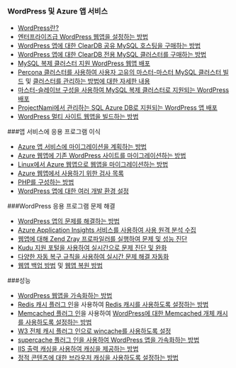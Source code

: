 
### WordPress 및 Azure 앱 서비스
   
- [WordPress란?](https://wordpress.org/)
- [엔터프라이즈급 WordPress 웹앱을 설정하는 방법](../articles/app-service-web/web-sites-php-enterprise-wordpress.md)
- [WordPress 앱에 대한 ClearDB 공유 MySQL 호스팅을 구매하는 방법](http://blog.syntaxc4.net/post/2012/12/03/provisioning-a-mysql-database-from-the-windows-azure-store.aspx)
- [WordPress 앱에 대한 ClearDB 전용 MySQL 클러스터를 구매하는 방법](https://azure.microsoft.com/blog/announcing-new-mysql-premium-tiers-from-cleardb/)
- [MySQL 복제 클러스터 지원 WordPress 웹앱 배포](https://azure.microsoft.com/documentation/templates/wordpress-mysql-replication/)
- [Percona 클러스터를 사용하여 사용자 고유의 마스터-마스터 MySQL 클러스터 빌드](https://azure.microsoft.com/documentation/templates/mysql-ha-pxc/) 및 [클러스터를 관리하는 방법에 대한 자세한 내용](https://github.com/fanjeffrey/axiom.articles/tree/master/pxc)
- [마스터-슬레이브 구성을 사용하여 MySQL 복제 클러스터로 지원되는 WordPress 배포](https://azure.microsoft.com/documentation/templates/mysql-replication/)
- [ProjectNami에서 관리하는 SQL Azure DB로 지원되는 WordPress 앱 배포](https://azure.microsoft.com/marketplace/partners/projectnami/projectnami/)
- [WordPress 멀티 사이트 웹앱을 빌드하는 방법](../articles/app-service-web/web-sites-php-convert-wordpress-multisite.md)


###앱 서비스에 응용 프로그램 이식 
- [Azure 앱 서비스에 마이그레이션을 계획하는 방법](https://azure.microsoft.com/blog/how-to-plan-your-migration-to-azure-websites/)
- [Azure 웹앱에 기존 WordPress 사이트를 마이그레이션하는 방법](https://sunithamk.wordpress.com/2013/11/06/migrate-your-existing-wordpress-site-to-windows-azure/)
- [Linux에서 Azure 웹앱으로 웹앱을 마이그레이션하는 방법](https://www.movemetothecloud.net/LinuxMigration)
- [Azure 웹앱에서 사용하기 위한 검사 목록](https://sunithamk.wordpress.com/2015/10/27/azure-web-apps-basic-operations-checklist/)
- [PHP를 구성하는 방법](../articles/app-service-web/web-sites-php-configure.md)
- [WordPress 앱에 대한 여러 개발 환경 설정](../articles/app-service-web/app-service-web-staged-publishing-realworld-scenarios.md)

###WordPress 응용 프로그램 문제 해결
- [WordPress 앱의 문제를 해결하는 방법](https://sunithamk.wordpress.com/2014/09/04/wordpress-troubleshooting-techniques-on-azure-websites/)
- [Azure Application Insights 서비스를 사용하여 사용 원격 분석 수집](https://azure.microsoft.com/blog/usage-analytics-for-wordpress-with-azure-app-insights/)
- [웹앱에 대해 Zend Zray 프로파일러를 실행하여 문제 및 성능 진단](https://sunithamk.wordpress.com/2015/08/04/profiling-php-application-on-azure-web-apps/)
- [Kudu 지원 포털을 사용하여 실시간으로 문제 진단 및 완화](https://sunithamk.wordpress.com/2015/11/04/diagnose-and-mitigate-issues-with-azure-web-apps-support-portal/)
- [다양한 자동 복구 규칙을 사용하여 실시간 문제 해결 자동화](http://microsoftazurewebsitescheatsheet.info/#auto-heal)
- [웹앱 백업 방법](../articles/app-service-web/web-sites-backup.md) 및 [웹앱 복원 방법](../articles/app-service-web/web-sites-restore.md)

###성능
- [WordPress 웹앱을 가속화하는 방법](https://sunithamk.wordpress.com/2014/08/01/10-ways-to-speed-up-your-wordpress-site-on-azure-websites/)
- [Redis 캐시 플러그 인](https://wordpress.org/plugins/wp-redis/)을 사용하여 [Redis 캐시를 사용하도록 설정하는 방법](../articles/redis-cache/cache-dotnet-how-to-use-azure-redis-cache.md)
- [Memcached 플러그 인](https://wordpress.org/plugins/memcached/)을 사용하여 [WordPress에 대한 Memcached 개체 캐시를 사용하도록 설정하는 방법](../articles/app-service-web/web-sites-connect-to-redis-using-memcache-protocol.md)
- [W3 전체 캐시 플러그 인으로 wincache를 사용하도록 설정](https://wordpress.org/plugins/w3-total-cache/)
- [supercache 플러그 인을 사용하여 WordPress 앱을 가속화하는 방법](http://ruslany.net/2008/12/speed-up-wordpress-on-iis-70/)
- [IIS 출력 캐싱을 사용하여 캐싱을 제공하는 방법](http://blogs.msdn.com/b/brian_swan/archive/2011/06/08/performance-tuning-php-apps-on-windows-iis-with-output-caching.aspx)
- [정적 콘텐츠에 대한 브라우저 캐싱을 사용하도록 설정하는 방법](http://www.iis.net/configreference/system.webserver/staticcontent)
